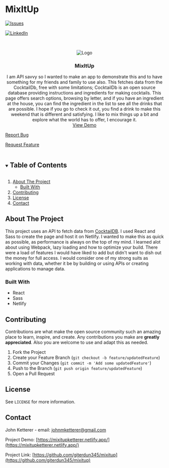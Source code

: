 # MixItUp
<!-- PROJECT SHIELDS -->
[![Issues][issues-shield]][issues-url]
<!-- [![MIT License][license-shield]][license-url] -->
[![LinkedIn][linkedin-shield]][linkedin-url]



<!-- PROJECT LOGO -->
<!-- ![admin demo](client/src/components/images/heart.jpg) -->
<br />
<p align="center">
  <img src="mixitupGIF.gif" alt="Logo"> 
  <h3 align="center">MixItUp</h3>
  <p align="center">
   I am API savvy so I wanted to make an app to demonstrate this and to have something for my friends and family to use also. This fetches data from the CocktailDb, free with some limitations; CocktailDb is an open source database providing instructions and ingredients for making cocktails. This page offers search options, browsing by letter, and if you have an ingredient at the house, you can find the ingredient in the list to see all the drinks that are possible. I hope if you go to check it out, you find a drink to make this weekend that is different and satisfying. I like to mix things up a bit and explore what the world has to offer, I encourage it.
  
  <br />
  <a href="https://mixitupketterer.netlify.app/">View Demo</a>
  
  <a href="https://github.com/giterdun345/mixitup/issues">Report Bug</a>
  
  <a href="https://github.com/giterdun345/mixitup/issues">Request Feature</a>
  </p>
</p>

<!-- TABLE OF CONTENTS -->
<details open="open">
  <summary><h2 style="display: inline-block">Table of Contents</h2></summary>
  <ol>
    <li>
      <a href="#about-the-project">About The Project</a>
      <ul>
        <li><a href="#built-with">Built With</a></li>
      </ul>
    </li>
    <li><a href="#contributing">Contributing</a></li>
    <li><a href="#license">License</a></li>
    <li><a href="#contact">Contact</a></li>
  </ol>
</details>



<!-- ABOUT THE PROJECT -->
## About The Project
This project uses an API to fetch data from [CocktailDB](https://www.thecocktaildb.com/). I used React and Sass to create the page and host it on Netlify. I wanted to make this as quick as possible, as performance is always on the top of my mind. I learned alot about using Webpack, lazy loading and how to optimize your build. There were a load of features I would have liked to add but didn't want to dish out the money for full access. I would consider one of my strong suits as working with data, whether it be by building or using APIs or creating applications to manage data.

### Built With

* React
* Sass
* Netlify
 
<!-- CONTRIBUTING -->
## Contributing

Contributions are what make the open source community such an amazing place to learn, 
inspire, and create. Any contributions you make are **greatly appreciated**. Also you are welcome to use and adapt this as needed.

1. Fork the Project
2. Create your Feature Branch (`git checkout -b feature/updatedFeature`)
3. Commit your Changes (`git commit -m 'Add some updatedFeature'`)
4. Push to the Branch (`git push origin feature/updatedFeature`)
5. Open a Pull Request

<!-- LICENSE -->
## License
See `LICENSE` for more information.


<!-- CONTACT -->
## Contact

John Ketterer - email: johnmketterer@gmail.com

Project Demo: [https://mixitupketterer.netlify.app/](https://mixitupketterer.netlify.app/)

Project Link: [https://github.com/giterdun345/mixitup](https://github.com/giterdun345/mixitup)

<!-- MARKDOWN LINKS & IMAGES -->
<!-- https://www.markdownguide.org/basic-syntax/#reference-style-links -->
[issues-shield]: https://img.shields.io/github/issues/giterdun345/mixitup.svg?style=for-the-badge
[issues-url]: https://github.com/giterdun345/mixitup/issues
<!-- [license-shield]: https://img.shields.io/github/license/giterdun345/mixitup.svg?style=for-the-badge
[license-url]: https://github.com/giterdun345/mixitup/master/LICENSE.txt -->
[linkedin-shield]: https://img.shields.io/badge/-LinkedIn-black.svg?style=for-the-badge&logo=linkedin&colorB=555
[linkedin-url]: https://linkedin.com/in/jm-ketterer
